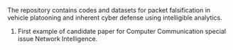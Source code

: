 The repository contains codes and datasets for packet falsification in vehicle platooning and inherent cyber defense using intelligible analytics.

1. First example of candidate paper for Computer Communication special issue Network Intelligence.
